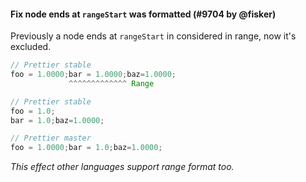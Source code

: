 #### Fix node ends at `rangeStart` was formatted (#9704 by @fisker)

Previously a node ends at `rangeStart` in considered in range, now it's excluded.

<!-- prettier-ignore -->
```js
// Prettier stable
foo = 1.0000;bar = 1.0000;baz=1.0000;
             ^^^^^^^^^^^^^ Range

// Prettier stable
foo = 1.0;
bar = 1.0;baz=1.0000;

// Prettier master
foo = 1.0000;bar = 1.0;baz=1.0000;
```

_This effect other languages support range format too._
